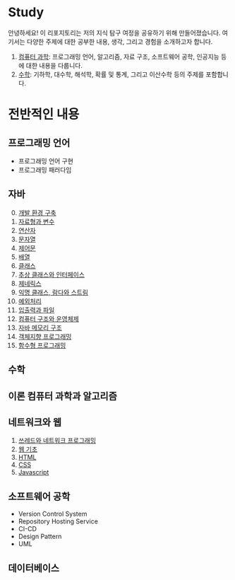 <h1>Study</h1>

안녕하세요! 이 리포지토리는 저의 지식 탐구 여정을 공유하기 위해 만들어졌습니다. 여기서는 다양한 주제에 대한 공부한 내용, 생각, 그리고 경험을 소개하고자 합니다.

1. [컴퓨터 과학](https://github.com/weird14446/Study/tree/main/Computer%20Science): 프로그래밍 언어, 알고리즘, 자료 구조, 소프트웨어 공학, 인공지능 등에 대한 내용을 다룹니다.
2. [수학](https://github.com/weird14446/Study/tree/main/Computer%20Science/%EC%88%98%ED%95%99%20%EA%B8%B0%EC%B4%88): 기하학, 대수학, 해석학, 확률 및 통계, 그리고 이산수학 등의 주제를 포함합니다.

# 전반적인 내용
## 프로그래밍 언어
- 프로그래밍 언어 구현
- 프로그래밍 패러다임

## 자바
0. [개발 환경 구축]()
1. [자료형과 변수](https://github.com/weird14446/Study/blob/main/Computer%20Science/%ED%94%84%EB%A1%9C%EA%B7%B8%EB%9E%98%EB%B0%8D%20%EA%B8%B0%EC%B4%88/Java%20%EA%B8%B0%EC%B4%88/Data%20Type%20and%20Variable.md)
2. [연산자](https://github.com/weird14446/Study/blob/main/Computer%20Science/%ED%94%84%EB%A1%9C%EA%B7%B8%EB%9E%98%EB%B0%8D%20%EA%B8%B0%EC%B4%88/Java%20%EA%B8%B0%EC%B4%88/Operator.md)
3. [문자열](https://github.com/weird14446/Study/blob/main/Computer%20Science/%ED%94%84%EB%A1%9C%EA%B7%B8%EB%9E%98%EB%B0%8D%20%EA%B8%B0%EC%B4%88/Java%20%EA%B8%B0%EC%B4%88/String.md)
4. [제어문]()
5. [배열]()
6. [클래스]()
7. [추상 클래스와 인터페이스]()
8. [제네릭스]()
9. [익명 클래스, 람다와 스트림]()
10. [예외처리]()
11. [입출력과 파일]()
12. [컴퓨터 구조와 운영체제]()
13. [자바 메모리 구조]()
15. [객체지향 프로그래밍]()
16. [함수형 프로그래밍]()

## 수학

## 이론 컴퓨터 과학과 알고리즘

## 네트워크와 웹

1. [쓰레드와 네트워크 프로그래밍]()
2. [웹 기초]()
3. [HTML]()
4. [CSS]()
5. [Javascript]()

## 소프트웨어 공학

- Version Control System
- Repository Hosting Service
- CI-CD
- Design Pattern
- UML

## 데이터베이스